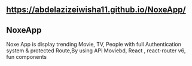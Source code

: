 ## https://abdelazizeiwisha11.github.io/NoxeApp/
## NoxeApp
Noxe App is display trending Movie, TV, People with full Authentication system &amp; protected Route,By using API Moviebd, React , react-router v6, fun components
